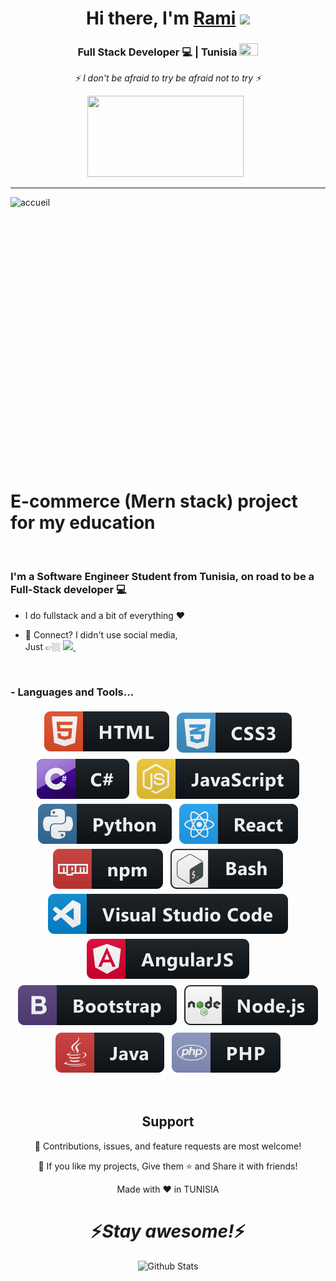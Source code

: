 <div align="center">
   <h1>Hi there, I'm <a href="https://www.linkedin.com/in/rami-riahi-988197118/">Rami</a> <img src="https://media.giphy.com/media/hvRJCLFzcasrR4ia7z/giphy.gif" width="25px"> </h1>
  
  <div align="center">
<h3> Full Stack Developer 💻 |  Tunisia <img src="https://cdn2.iconfinder.com/data/icons/flags_gosquared/64/Tunisia_flat.png" width="30" height="20"> </div>
      <i>⚡️ I don't be afraid to try be afraid not to try ⚡️</i>

</div>

 

   <p align='center'>
   <a href="https://www.linkedin.com/in/rami-riahi-988197118/"><img height="130px" width="250px" src="https://cdn4.iconfinder.com/data/icons/flat-brand-logo-2/512/linkedin-512.png"></a>&nbsp;&nbsp;
 </p>
 
<hr>
<img align="right" height="470px" width="100%" alt="accueil" src="https://i.postimg.cc/XvWrS3VW/accueil.png" />

<h1>  E-commerce (Mern stack) project for my education </h1>



 

 
 
<br />
<p align="center">
  <h3> I'm a Software Engineer Student from Tunisia, on road to be a Full-Stack developer 💻</h3>
</p>
 
 - I do fullstack and a bit of everything :heart:
 
 
 - 💬 Connect? I didn't use social media, <br>
 Just 👉🏼   <a href="https://www.linkedin.com/in/rami-riahi-988197118/"><img height="" width="80px" src="https://cdn4.iconfinder.com/data/icons/logos-brands-7/512/linkedin_incon-linkedin_logo-linkedin-256.png">
 </a>&nbsp;&nbsp;

 

<!--  -->

<br />

### - Languages and Tools...

<p align="center">
  <!-- For more icons please follow  https://github.com/MikeCodesDotNET/ColoredBadges -->
  <img src="https://raw.githubusercontent.com/8bithemant/8bithemant/master/svg/dev/languages/html.svg" alt="html" style="vertical-align:top; margin:4px">    
      <img src="https://raw.githubusercontent.com/MikeCodesDotNET/ColoredBadges/4a38660afb7be89a6032218589b4454a1285c7f8/svg/dev/languages/css3.svg" alt="css3" style="vertical-align:top; margin:6px 4px">
  <img src="https://raw.githubusercontent.com/8bithemant/8bithemant/master/svg/dev/languages/csharp.svg" alt="csharp" style="vertical-align:top; margin:4px">
  <img src="https://raw.githubusercontent.com/8bithemant/8bithemant/master/svg/dev/languages/js.svg" alt="js" style="vertical-align:top; margin:4px">
  <img src="https://raw.githubusercontent.com/8bithemant/8bithemant/master/svg/dev/languages/python.svg" alt="python" style="vertical-align:top; margin:4px">
  <img src="https://raw.githubusercontent.com/8bithemant/8bithemant/master/svg/dev/frameworks/react.svg" alt="react" style="vertical-align:top; margin:4px">
  <img src="https://raw.githubusercontent.com/8bithemant/8bithemant/master/svg/dev/services/npm.svg" alt="npm" style="vertical-align:top; margin:4px">
  <img src="https://raw.githubusercontent.com/8bithemant/8bithemant/master/svg/dev/tools/bash.svg" alt="bash" style="vertical-align:top; margin:4px">
  <img src="https://raw.githubusercontent.com/8bithemant/8bithemant/master/svg/dev/tools/visualstudio_code.svg" alt="vscode" style="vertical-align:top; margin:4px">
    <img src="https://raw.githubusercontent.com/MikeCodesDotNET/ColoredBadges/4a38660afb7be89a6032218589b4454a1285c7f8/svg/dev/frameworks/angular.svg" alt="angular" style="vertical-align:top; margin:4px">
        <img src="https://raw.githubusercontent.com/MikeCodesDotNET/ColoredBadges/4a38660afb7be89a6032218589b4454a1285c7f8/svg/dev/frameworks/bootstrap.svg" alt="bootstrap" style="vertical-align:top; margin:6px 4px">
    <img src="https://raw.githubusercontent.com/MikeCodesDotNET/ColoredBadges/4a38660afb7be89a6032218589b4454a1285c7f8/svg/dev/frameworks/nodejs.svg" alt="nodejs" style="vertical-align:top; margin:6px 4px">
    <img src="https://raw.githubusercontent.com/MikeCodesDotNET/ColoredBadges/4a38660afb7be89a6032218589b4454a1285c7f8/svg/dev/languages/java.svg" alt="java" style="vertical-align:top; margin:6px 4px">
    <img src="https://raw.githubusercontent.com/MikeCodesDotNET/ColoredBadges/4a38660afb7be89a6032218589b4454a1285c7f8/svg/dev/languages/php.svg" alt="php" style="vertical-align:top; margin:6px 4px">

</p>






   
<br />

<h2 align="center">Support</h2>

<p align="center">🤝 Contributions, issues, and feature requests are most welcome!</p>

<p align="center">💙 If you like my projects, Give them ⭐ and Share it with friends!</p>
</p>
<p align="center">Made with ❤️ in TUNISIA</p>

<h1 align='center'>⚡️<i>Stay awesome!</i>⚡️</h1>

<p align="center">
        <img src="https://raw.githubusercontent.com/mayhemantt/mayhemantt/Update/svg/Bottom.svg" alt="Github Stats" />
</p>
